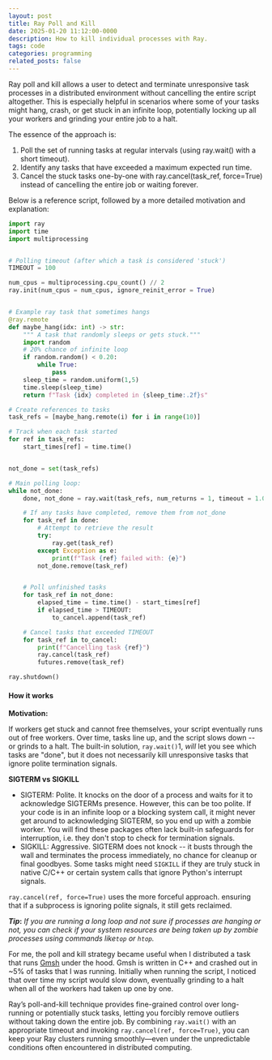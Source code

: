```yaml
---
layout: post
title: Ray Poll and Kill
date: 2025-01-20 11:12:00-0000
description: How to kill individual processes with Ray. 
tags: code
categories: programming
related_posts: false
---
```


Ray poll and kill allows a user to detect and terminate unresponsive task processes in a distributed environment without cancelling the entire script altogether. This is especially helpful in scenarios where some of your tasks might hang, crash, or get stuck in an infinite loop, potentially locking up all your workers and grinding your entire job to a halt.

The essence of the approach is:

1. Poll the set of running tasks at regular intervals (using ray.wait() with a short timeout).
2. Identify any tasks that have exceeded a maximum expected run time.
3. Cancel the stuck tasks one-by-one with ray.cancel(task_ref, force=True) instead of cancelling the entire job or waiting forever.

Below is a reference script, followed by a more detailed motivation and explanation:

```python
import ray
import time 
import multiprocessing


# Polling timeout (after which a task is considered 'stuck')
TIMEOUT = 100 

num_cpus = multiprocessing.cpu_count() // 2 
ray.init(num_cpus = num_cpus, ignore_reinit_error = True)


# Example ray task that sometimes hangs
@ray.remote
def maybe_hang(idx: int) -> str: 
    """ A task that randomly sleeps or gets stuck."""
    import random 
    # 20% chance of infinite loop
    if random.random() < 0.20: 
        while True:
            pass
    sleep_time = random.uniform(1,5)
    time.sleep(sleep_time)
    return f"Task {idx} completed in {sleep_time:.2f}s"

# Create references to tasks
task_refs = [maybe_hang.remote(i) for i in range(10)]

# Track when each task started
for ref in task_refs:
    start_times[ref] = time.time() 


not_done = set(task_refs)

# Main polling loop: 
while not_done:  
    done, not_done = ray.wait(task_refs, num_returns = 1, timeout = 1.0)

    # If any tasks have completed, remove them from not_done 
    for task_ref in done:
        # Attempt to retrieve the result
        try: 
            ray.get(task_ref)
        except Exception as e:
            print(f"Task {ref} failed with: {e}")
        not_done.remove(task_ref)


    # Poll unfinished tasks
    for task_ref in not_done:
        elapsed_time = time.time() - start_times[ref]
        if elapsed_time > TIMEOUT: 
            to_cancel.append(task_ref)

    # Cancel tasks that exceeded TIMEOUT 
    for task_ref in to_cancel:
        print(f"Cancelling task {ref}") 
        ray.cancel(task_ref)
        futures.remove(task_ref)

ray.shutdown()
```

#### How it works

**Motivation:**

If workers get stuck and cannot free themselves, your script eventually runs out of free workers. Over time, tasks line up, and the script slows down -- or grinds to a halt. The built-in solution, ``ray.wait()``1, _will_ let you see which tasks are "done", but it does not necessarily kill unresponsive tasks that ignore polite termination signals. 

**SIGTERM vs SIGKILL** 

* SIGTERM: Polite. It knocks on the door of a process and waits for it to acknowledge SIGTERMs presence. However, this can be too polite. If your code is in an infinite loop or a blocking system call, it might never get around to acknowledging SIGTERM, so you end up with a zombie worker.  You will find these packages often lack built-in safeguards for interruption, i.e. they don't stop to check for termination signals. 
* SIGKILL: Aggressive. SIGTERM does not knock -- it busts through the wall and terminates the process immediately, no chance for cleanup or final goodbyes. Some tasks might need ``SIGKILL`` if they are truly stuck in native C/C++ or certain system calls that ignore Python's interrupt signals. 

```ray.cancel(ref, force=True)``` uses the more forceful approach. ensuring that if a subprocess is ignoring polite signals, it still gets reclaimed.


**_Tip_:** _If you are running a long loop and not sure if processes are hanging or not, you can check if your system resources are being taken up by zombie processes using commands like```top``` or ```htop```._

For me, the poll and kill strategy became useful when I distributed a task that runs [Gmsh](https://gmsh.info) under the hood. Gmsh is written in C++ and crashed out in ~5% of tasks that I was running. Initially when running the script, I noticed that over time my script would slow down, eventually grinding to a halt when all of the workers had taken up one by one.


Ray’s poll-and-kill technique provides fine-grained control over long-running or potentially stuck tasks, letting you forcibly remove outliers without taking down the entire job. By combining ```ray.wait()``` with an appropriate timeout and invoking ```ray.cancel(ref, force=True)```, you can keep your Ray clusters running smoothly—even under the unpredictable conditions often encountered in distributed computing.





